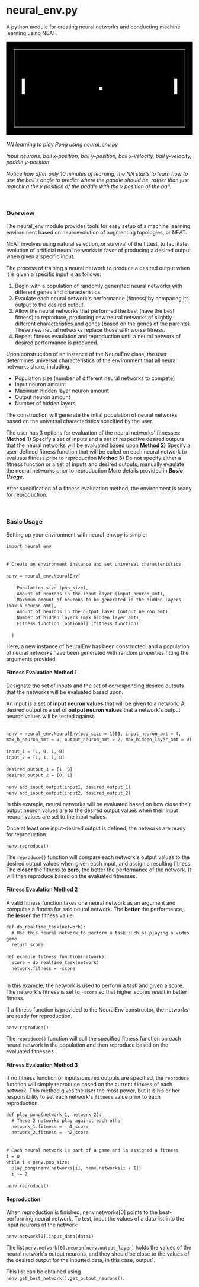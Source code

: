 # neural_env.py
A python module for creating neural networks and conducting machine learning using NEAT.

![](Pong/Pong.gif)

*NN learning to play Pong using neural_env.py*

*Input neurons: ball x-position, ball y-position, ball x-velocity, ball y-velocity, paddle y-position*

*Notice how after only 10 minutes of learning, the NN starts to learn how to use the ball's angle to predict where the paddle should be, rather than just matching the y position of the paddle with the y position of the ball.*

<br>

### Overview

The neural_env module provides tools for easy setup of a machine learning environment based on neuroevolution of augmenting topologies, or NEAT.

NEAT involves using natural selection, or survival of the fittest, to facilitate evolution of artificial neural networks in favor of producing a desired output when given a specific input.

The process of training a neural network to produce a desired output when it is given a specific input is as follows:
1) Begin with a population of randomly generated neural networks with different genes and characteristics.
2) Evaulate each neural network's performance (fitness) by comparing its output to the desired output.
3) Allow the neural networks that performed the best (have the best fitness) to reproduce, producing new neural networks of slightly different characteristics and genes (based on the genes of the parents). These new neural networks replace those with worse fitness.
4) Repeat fitness evaulation and reproduction until a neural network of desired performance is produced.

Upon construction of an instance of the NeuralEnv class, the user determines universal characteristics of the environment that all neural networks share, including:
- Population size (number of different neural networks to compete)
- Input neuron amount
- Maximum hidden layer neuron amount
- Output neuron amount
- Number of hidden layers

The construction will generate the intial population of neural networks based on the universal characteristics specified by the user.

The user has 3 options for evaluation of the neural networks' fitnesses:
**Method 1)** Specify a set of inputs and a set of respective desired outputs that the neural networks will be evaluated based upon
**Method 2)** Specify a user-defined fitness function that will be called on each neural network to evaluate fitness prior to reproduction
**Method 3)** Do not specify either a fitness function or a set of inputs and desired outputs; manually evaulate the neural networks prior to reproduction
More details provided in ***Basic Usage***.

After specification of a fitness evalutation method, the environment is ready for reproduction.

<br>

### Basic Usage

Setting up your environment with neural_env.py is simple:

```
import neural_env


# Create an environment instance and set universal characteristics

nenv = neural_env.NeuralEnv(
  
    Population size (pop_size),
    Amount of neurons in the input layer (input_neuron_amt),
    Maximum amount of neurons to be generated in the hidden layers (max_h_neuron_amt),
    Amount of neurons in the output layer (output_neuron_amt),
    Number of hidden layers (max_hidden_layer_amt),
    Fitness function [optional] (fitness_function)
    
  )
  ```
  
Here, a new instance of NeuralEnv has been constructed, and a population of neural networks have been generated with random properties fitting the arguments provided.

#### Fitness Evaluation Method 1

Designate the set of inputs and the set of corresponding desired outputs that the networks will be evaluated based upon.

An input is a set of **input neuron values** that will be given to a network.
A desired output is a set of **output neuron values** that a network's output neuron values will be tested against.

```

nenv = neural_env.NeuralEnv(pop_size = 1000, input_neuron_amt = 4, max_h_neuron_amt = 0, output_neuron_amt = 2, max_hidden_layer_amt = 0)

input_1 = [1, 0, 1, 0]
input_2 = [1, 1, 1, 0]

desired_output_1 = [1, 0]
desired_output_2 = [0, 1]

nenv.add_input_output(input1, desired_output_1)
nenv.add_input_output(input2, desired_output_2)
```
In this example, neural networks will be evaluated based on how close their output neuron values are to the desired output values when their input neuron values are set to the input values.

Once at least one input-desired output is defined, the networks are ready for reproduction.

```
nenv.reproduce()
```

The `reproduce()` function will compare each network's output values to the desired output values when given each input, and assign a resulting fitness. The **closer** the fitness to **zero**, the better the performance of the network. It will then reproduce based on the evaluated fitnesses.

#### Fitness Evaulation Method 2

A valid fitness function takes one neural network as an argument and computes a fitness for said neural network. The **better** the performance, the **lesser** the fitness value.

```
def do_realtime_task(network):
  # Use this neural network to perform a task such as playing a video game
  return score

def example_fitness_function(network):
  score = do_realtime_task(network)
  network.fitness = -score
  
```
In this example, the network is used to perform a task and given a score. The network's fitness is set to `-score` so that higher scores result in better fitness.

If a fitness function is provided to the NeuralEnv constructor, the networks are ready for reproduction.

```
nenv.reproduce()
```

The `reproduce()` function will call the specified fitness function on each neural network in the population and then reproduce based on the evaluated fitnesses.

#### Fitness Evaluation Method 3

If no fitness function or inputs/desired outputs are specified, the `reproduce` function will simply reproduce based on the current `fitness` of each network. This method gives the user the most power, but it is his or her responsibility to set each network's `fitness` value prior to each reproduction.

```
def play_pong(network_1, network_2):
  # These 2 networks play against each other
  network_1.fitness = -n1_score
  network_2.fitness = -n2_score
  
 
# Each neural network is part of a game and is assigned a fitness
i = 0
while i < nenv.pop_size:
  play_pong(nenv.networks[i], nenv.networks[i + 1])
  i += 2

nenv.reproduce()

```

#### Reproduction

When reproduction is finished, nenv.networks[0] points to the best-performing neural network. To test, input the values of a data list into the input neurons of the network:

```
nenv.network[0].input_data(data1)
```

The list `nenv.network[0].neuron[nenv.output_layer]` holds the values of the neural network's output neurons, and they should be close to the values of the desired output for the inputted data, in this case, output1.
  
This list can be obtained using `nenv.get_best_network().get_output_neurons()`.
